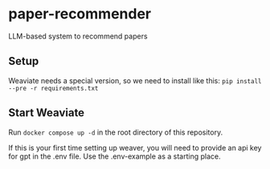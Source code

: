 # paper-recommender
LLM-based system to recommend papers

## Setup
Weaviate needs a special version, so we need to install like this:
`pip install --pre -r requirements.txt`

## Start Weaviate
Run `docker compose up -d` in the root directory of this repository.

If this is your first time setting up weaver, you will need to provide an api key for gpt in the .env file. Use the .env-example as a starting place.
